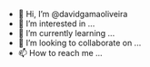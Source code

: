 - 👋 Hi, I’m @davidgamaoliveira
- 👀 I’m interested in ...
- 🌱 I’m currently learning ...
- 💞️ I’m looking to collaborate on ...
- 📫 How to reach me ...

<!---
Davilao/Davilao is a ✨ special ✨ repository because its `README.md` (this file) appears on your GitHub profile.
You can click the Preview link to take a look at your changes.
--->
